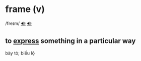 # frame (v)

/freɪm/ [🔊](https://www.oxfordlearnersdictionaries.com/media/english/uk_pron/f/fra/frame/frame__gb_1.mp3) [🔊](https://www.oxfordlearnersdictionaries.com/media/english/us_pron/f/fra/frame/frame__us_1.mp3)

## to [express](../e/express-v.md#to-show-or-make-known-a-feeling-an-opinion-etc-by-word-looks-or-actions) something in a particular way

bày tỏ; biểu lộ
